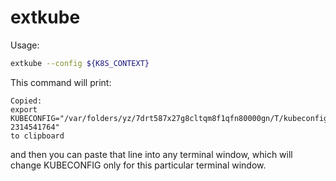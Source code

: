 # extkube

Usage:
```bash
extkube --config ${K8S_CONTEXT}
```

This command will print: 
```
Copied:
export KUBECONFIG="/var/folders/yz/7drt587x27g8cltqm8f1qfn80000gn/T/kubeconfig-2314541764"
to clipboard
```

and then you can paste that line into any terminal window, which will change KUBECONFIG only for this particular terminal window. 
